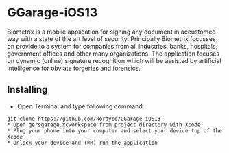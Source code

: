 # GGarage-iOS13

Biometrix is a mobile application for signing any document in accustomed way with a state of the art level of security.  Principally Biometrix focusses on provide to a system for companies from all industries, banks, hospitals, government offices and other many organizations. The application focuses on dynamic (online) signature recognition which will be assisted by artificial intelligence for obviate forgeries and forensics. 
## Installing
* Open Terminal and type following command: 
```
git clone https://github.com/korayco/GGarage-iOS13
* Open gersgarage.xcworkspace from project directory with Xcode
* Plug your phone into your computer and select your device top of the Xcode
* Unlock your device and (⌘R) run the application  

